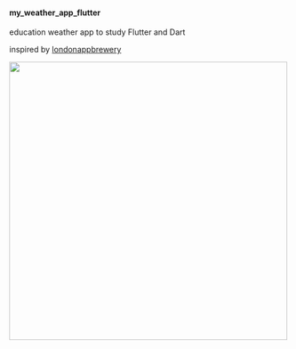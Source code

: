 #### my_weather_app_flutter

education weather app to study Flutter and Dart

inspired by [londonappbrewery](https://www.appbrewery.co/)


<img height=500 src=https://user-images.githubusercontent.com/25114540/111172367-cf190e80-85b6-11eb-9ac3-f96f5cfc69e1.png>
